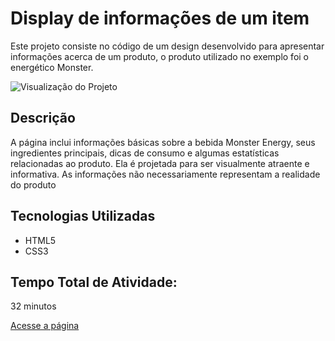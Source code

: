   <h1>Display de informações de um item</h1>
  <p>Este projeto consiste no código de um design desenvolvido para apresentar informações acerca de um produto, o produto utilizado no exemplo foi o energético Monster.</p>
  
  <img src="https://i.imgur.com/GMySoIU.png" alt="Visualização do Projeto" />

  <h2>Descrição</h2>
  <p>A página inclui informações básicas sobre a bebida Monster Energy, seus ingredientes principais, dicas de consumo e algumas estatísticas relacionadas ao produto. Ela é projetada para ser visualmente atraente e informativa. As informações não necessariamente representam a realidade do produto</p>

  <h2>Tecnologias Utilizadas</h2>
  <ul>
    <li>HTML5</li>
    <li>CSS3</li>
  </ul>

  <h2>Tempo Total de Atividade:</h2>
  <p>32 minutos</p>

  <p><a href="https://caiorossi00.github.io/MonsterDisplay/">Acesse a página</a></p>
